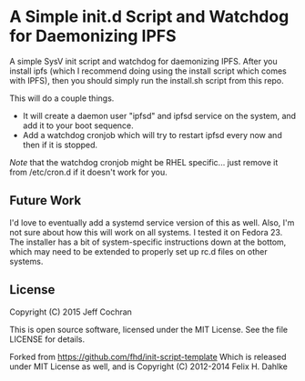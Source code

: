 A Simple init.d Script and Watchdog for Daemonizing IPFS
========================================================

A simple SysV init script and watchdog for daemonizing IPFS. After you install ipfs (which I recommend doing using the install script which comes with IPFS), then you should simply run the install.sh script from this repo.

This will do a couple things.
- It will create a daemon user "ipfsd" and ipfsd service on the system, and add it to your boot sequence. 
- Add a watchdog cronjob which will try to restart ipfsd every now and then if it is stopped.

*Note* that the watchdog cronjob might be RHEL specific... just remove it from /etc/cron.d if it doesn't work for you.

Future Work
-----------
I'd love to eventually add a systemd service version of this as well. Also, I'm not sure about how this will work on all systems. I tested it on Fedora 23. The installer has a bit of system-specific instructions down at the bottom, which may need to be extended to properly set up rc.d files on other systems.

License
-------

Copyright (C) 2015 Jeff Cochran

This is open source software, licensed under the MIT License. See the
file LICENSE for details.

Forked from https://github.com/fhd/init-script-template
Which is released under MIT License as well, and is 
Copyright (C) 2012-2014 Felix H. Dahlke
